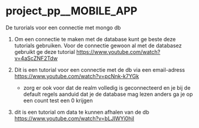 # project_pp__MOBILE_APP

De turorials voor een connectie met mongo db
  1)  Om een connectie te maken met de database kunt ge beste deze tutorials gebruiken.
      Voor de connectie gewoon al met de databasez gebruikt ge deze tutorial https://www.youtube.com/watch?v=4aScZNF2Tdw

  2)  Dit is een tutorial voor een connectie met de db via een email-adress
      https://www.youtube.com/watch?v=pcNnk-k7YGk
        - zorg er ook voor dat de realm volledig is geconnecteerd en je bij de default regels aanduid dat je de database mag lezen anders ga je op een count test een 0 krijgen


  3)  dit is een tutorial om data te kunnen afhalen van de db 
      https://www.youtube.com/watch?v=bLJIWYi0hjI
